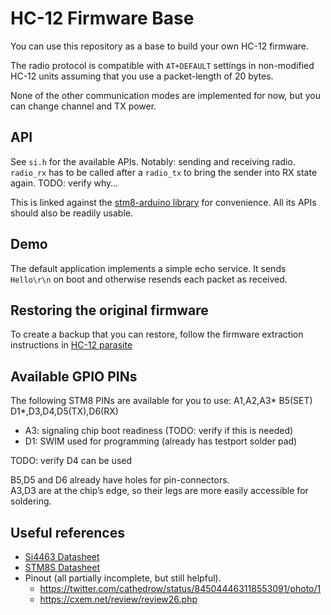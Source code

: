 # HC-12 Firmware Base

You can use this repository as a base to build your own HC-12 firmware.

The radio protocol is compatible with `AT+DEFAULT` settings in non-modified
HC-12 units assuming that you use a packet-length of 20 bytes.

None of the other communication modes are implemented for now, but you can
change channel and TX power.

## API

See `si.h` for the available APIs. Notably: sending and receiving radio.
`radio_rx` has to be called after a `radio_tx` to bring the sender into RX state again. TODO: verify why…

This is linked against the [stm8-arduino library](https://github.com/rumpeltux/stm8-arduino)
for convenience. All its APIs should also be readily usable.

## Demo

The default application implements a simple echo service.
It sends `Hello\r\n` on boot and otherwise resends each packet as received.

## Restoring the original firmware

To create a backup that you can restore, follow the firmware extraction
instructions in [HC-12 parasite](TODO)

## Available GPIO PINs

The following STM8 PINs are available for you to use:
A1,A2,A3\* B5(SET) D1\*,D3,D4,D5(TX),D6(RX)

* A3: signaling chip boot readiness (TODO: verify if this is needed)
* D1: SWIM used for programming (already has testport solder pad)

TODO: verify D4 can be used

B5,D5 and D6 already have holes for pin-connectors. \
A3,D3 are at the chip’s edge, so their legs are more easily accessible for soldering.

## Useful references

* [Si4463 Datasheet](https://www.silabs.com/documents/public/data-sheets/Si4464-63-61-60.pdf)
* [STM8S Datasheet](https://www.st.com/resource/en/datasheet/stm8s103f2.pdf)
* Pinout (all partially incomplete, but still helpful).
  * https://twitter.com/cathedrow/status/845044463118553091/photo/1
  * https://cxem.net/review/review26.php
